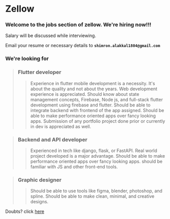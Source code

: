 # Zellow

### Welcome to the jobs section of zellow. We're hiring now!!!
Salary will be discussed while interviewing.
 
Email your resume or necessary details to **`shimron.alakkal1804@gmail.com`**


### We're looking for
> ### Flutter developer
> > Experience in flutter mobile development is a necessity. It's about the quality and not about the years. 
  > Web development experience is appreciated. 
  > Should know about state management concepts, Firebase, Node js, and full-stack flutter development using firebase and flutter.
  > Should be able to integrate backend with frontend of the app assigned.
  > Should be able to make performance oriented apps over fancy looking apps.
  > Submission of any portfolio project done prior or currently in dev is appreciated as well.

> ### Backend and API developer
> > Experienced in tech like django, flask, or FastAPI. 
  > Real world project developed is a major advantage.
  > Should be able to make performance oriented apps over fancy looking apps.
  > should be familiar with JS and other front-end tools.

> ### Graphic designer
> > Should be able to use tools like figma, blender, photoshop, and spline.
  > Should be able to make clean, minimal, and creative designs.


Doubts? click [here](mailto:shimron.alakkal1804@gmail.com)
